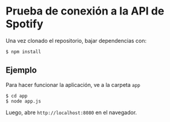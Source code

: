 # Prueba de conexión a la API de Spotify

Una vez clonado el repositorio, bajar dependencias con:

    $ npm install

## Ejemplo
Para hacer funcionar la aplicación, ve a la carpeta `app`

    $ cd app
    $ node app.js

Luego, abre `http://localhost:8080` en el navegador.
